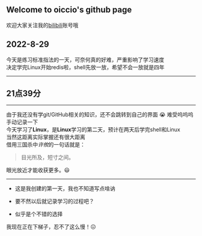 ## Welcome to oiccio's github page
 欢迎大家关注我的[bilibili](https://space.bilibili.com/57869592?spm_id_from=333.1007.0.0 "青灯")账号哦  
## 2022-8-29  
今天是练习标准指法的一天，可奈何真的好难，严重影响了学习速度  
决定学完Linux开始redis啦，shell先放一放，希望不会一放就是四年  


***

 
 
## 21点39分  
  

 ***
 由于我还没有学git/GitHub相关的知识，还不会跳转到自己的界面 :sob: 
 难受呜呜呜
 手动记录一下  
 今天学习了**Linux**，是**Linux**学习的第二天，预计在两天后学完shell和Linux  
 当然这距离实际掌握还有很大距离  
 借用三国杀中*许攸*的一句话就是：  
 >目光所及，短寸之间。  
 
 眼光放近才能收获更多。:smiley:

***
 
- 这是我创建的第一天，我也不知道写点啥讷  

- 要不然以后就记录学习的过程吧？  

- 似乎是个不错的选择  

我现在正在下梯子，忍不了这么慢！:confounded:






